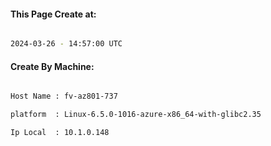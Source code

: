 
   
#### This Page Create at:

```bash

2024-03-26 - 14:57:00 UTC

```

#### Create By Machine:

```bash

Host Name : fv-az801-737

platform  : Linux-6.5.0-1016-azure-x86_64-with-glibc2.35

Ip Local  : 10.1.0.148

```

